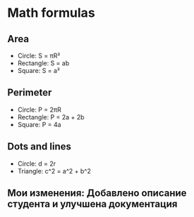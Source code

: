 # Math formulas
## Area
- Circle: S = πR²
- Rectangle: S = ab
- Square: S = a²

## Perimeter
- Circle: P = 2πR
- Rectangle: P = 2a + 2b
- Square: P = 4a

## Dots and lines
- Circle: d = 2r
- Triangle: c^2 = a^2 + b^2
## Мои изменения: Добавлено описание студента и улучшена документация
